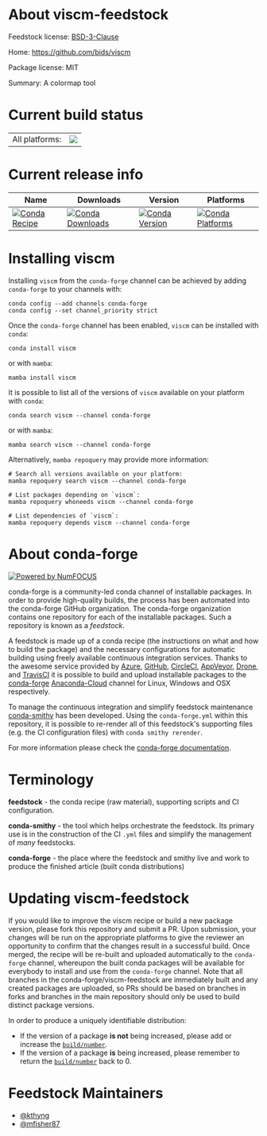 About viscm-feedstock
=====================

Feedstock license: [BSD-3-Clause](https://github.com/conda-forge/viscm-feedstock/blob/main/LICENSE.txt)

Home: https://github.com/bids/viscm

Package license: MIT

Summary: A colormap tool

Current build status
====================


<table><tr><td>All platforms:</td>
    <td>
      <a href="https://dev.azure.com/conda-forge/feedstock-builds/_build/latest?definitionId=3644&branchName=main">
        <img src="https://dev.azure.com/conda-forge/feedstock-builds/_apis/build/status/viscm-feedstock?branchName=main">
      </a>
    </td>
  </tr>
</table>

Current release info
====================

| Name | Downloads | Version | Platforms |
| --- | --- | --- | --- |
| [![Conda Recipe](https://img.shields.io/badge/recipe-viscm-green.svg)](https://anaconda.org/conda-forge/viscm) | [![Conda Downloads](https://img.shields.io/conda/dn/conda-forge/viscm.svg)](https://anaconda.org/conda-forge/viscm) | [![Conda Version](https://img.shields.io/conda/vn/conda-forge/viscm.svg)](https://anaconda.org/conda-forge/viscm) | [![Conda Platforms](https://img.shields.io/conda/pn/conda-forge/viscm.svg)](https://anaconda.org/conda-forge/viscm) |

Installing viscm
================

Installing `viscm` from the `conda-forge` channel can be achieved by adding `conda-forge` to your channels with:

```
conda config --add channels conda-forge
conda config --set channel_priority strict
```

Once the `conda-forge` channel has been enabled, `viscm` can be installed with `conda`:

```
conda install viscm
```

or with `mamba`:

```
mamba install viscm
```

It is possible to list all of the versions of `viscm` available on your platform with `conda`:

```
conda search viscm --channel conda-forge
```

or with `mamba`:

```
mamba search viscm --channel conda-forge
```

Alternatively, `mamba repoquery` may provide more information:

```
# Search all versions available on your platform:
mamba repoquery search viscm --channel conda-forge

# List packages depending on `viscm`:
mamba repoquery whoneeds viscm --channel conda-forge

# List dependencies of `viscm`:
mamba repoquery depends viscm --channel conda-forge
```


About conda-forge
=================

[![Powered by
NumFOCUS](https://img.shields.io/badge/powered%20by-NumFOCUS-orange.svg?style=flat&colorA=E1523D&colorB=007D8A)](https://numfocus.org)

conda-forge is a community-led conda channel of installable packages.
In order to provide high-quality builds, the process has been automated into the
conda-forge GitHub organization. The conda-forge organization contains one repository
for each of the installable packages. Such a repository is known as a *feedstock*.

A feedstock is made up of a conda recipe (the instructions on what and how to build
the package) and the necessary configurations for automatic building using freely
available continuous integration services. Thanks to the awesome service provided by
[Azure](https://azure.microsoft.com/en-us/services/devops/), [GitHub](https://github.com/),
[CircleCI](https://circleci.com/), [AppVeyor](https://www.appveyor.com/),
[Drone](https://cloud.drone.io/welcome), and [TravisCI](https://travis-ci.com/)
it is possible to build and upload installable packages to the
[conda-forge](https://anaconda.org/conda-forge) [Anaconda-Cloud](https://anaconda.org/)
channel for Linux, Windows and OSX respectively.

To manage the continuous integration and simplify feedstock maintenance
[conda-smithy](https://github.com/conda-forge/conda-smithy) has been developed.
Using the ``conda-forge.yml`` within this repository, it is possible to re-render all of
this feedstock's supporting files (e.g. the CI configuration files) with ``conda smithy rerender``.

For more information please check the [conda-forge documentation](https://conda-forge.org/docs/).

Terminology
===========

**feedstock** - the conda recipe (raw material), supporting scripts and CI configuration.

**conda-smithy** - the tool which helps orchestrate the feedstock.
                   Its primary use is in the construction of the CI ``.yml`` files
                   and simplify the management of *many* feedstocks.

**conda-forge** - the place where the feedstock and smithy live and work to
                  produce the finished article (built conda distributions)


Updating viscm-feedstock
========================

If you would like to improve the viscm recipe or build a new
package version, please fork this repository and submit a PR. Upon submission,
your changes will be run on the appropriate platforms to give the reviewer an
opportunity to confirm that the changes result in a successful build. Once
merged, the recipe will be re-built and uploaded automatically to the
`conda-forge` channel, whereupon the built conda packages will be available for
everybody to install and use from the `conda-forge` channel.
Note that all branches in the conda-forge/viscm-feedstock are
immediately built and any created packages are uploaded, so PRs should be based
on branches in forks and branches in the main repository should only be used to
build distinct package versions.

In order to produce a uniquely identifiable distribution:
 * If the version of a package **is not** being increased, please add or increase
   the [``build/number``](https://docs.conda.io/projects/conda-build/en/latest/resources/define-metadata.html#build-number-and-string).
 * If the version of a package **is** being increased, please remember to return
   the [``build/number``](https://docs.conda.io/projects/conda-build/en/latest/resources/define-metadata.html#build-number-and-string)
   back to 0.

Feedstock Maintainers
=====================

* [@kthyng](https://github.com/kthyng/)
* [@mfisher87](https://github.com/mfisher87/)

